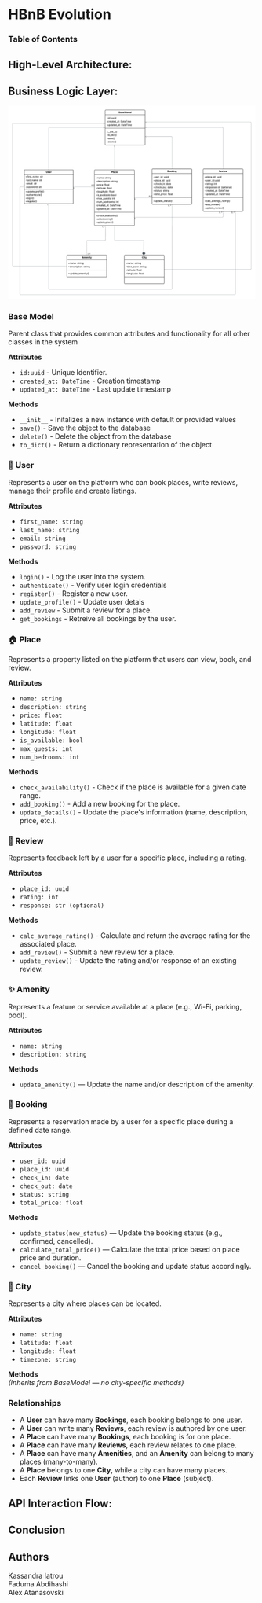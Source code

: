 


# HBnB Evolution

### Table of Contents


## High-Level Architecture:


## Business Logic Layer:
![My Photo](/diagrams/class_uml.png)
### Base Model<br>
Parent class that provides common attributes and functionality for all other classes in the system <br>

**Attributes**
- `id:uuid` - Unique Identifier.<br>
- `created_at: DateTime` - Creation timestamp<br>
- `updated_at: DateTime` - Last update timestamp<br>

**Methods**
- `__init__` - Initalizes a new instance with default or provided values
- `save()` - Save the object to the database<br>
- `delete()` - Delete the object from the database<br>
- `to_dict()` - Return a dictionary representation of the object


### 👤 User<br>
Represents a user on the platform who can book places, write reviews, manage their profile and create listings.<br>

**Attributes**
- `first_name: string`<br>
- `last_name: string`<br>
- `email: string`<br>
- `password: string`<br>

**Methods**
- `login()` - Log the user into the system.<br>
- `authenticate()` - Verify user login credentials<br>
- `register()` - Register a new user.<br>
- `update_profile()` - Update user detals<br>
- `add_review` - Submit a review for a place.<br>
- `get_bookings` - Retreive all bookings by the user.<br>

### 🏠 Place
Represents a property listed on the platform that users can view, book, and review.

**Attributes**
- `name: string`
- `description: string`
- `price: float`
- `latitude: float`
- `longitude: float`
- `is_available: bool`
- `max_guests: int`
- `num_bedrooms: int`

**Methods**
- `check_availability()` - Check if the place is available for a given date range.
- `add_booking()` - Add a new booking for the place.
- `update_details()` - Update the place's information (name, description, price, etc.).

### 📝 Review
Represents feedback left by a user for a specific place, including a rating.

**Attributes**
- `place_id: uuid`
- `rating: int`
- `response: str (optional)`

**Methods**
- `calc_average_rating()` - Calculate and return the average rating for the associated place.
- `add_review()` - Submit a new review for a place.
- `update_review()` - Update the rating and/or response of an existing review.

### ✨ Amenity
Represents a feature or service available at a place (e.g., Wi-Fi, parking, pool).

**Attributes**
- `name: string`
- `description: string`

**Methods**
- `update_amenity()` — Update the name and/or description of the amenity.

### 📅 Booking
Represents a reservation made by a user for a specific place during a defined date range.

**Attributes**
- `user_id: uuid`
- `place_id: uuid`
- `check_in: date`
- `check_out: date`
- `status: string`
- `total_price: float` 

**Methods**
- `update_status(new_status)` — Update the booking status (e.g., confirmed, cancelled).
- `calculate_total_price()` — Calculate the total price based on place price and duration.
- `cancel_booking()` — Cancel the booking and update status accordingly.

### 🌆 City  
Represents a city where places can be located.

**Attributes**
- `name: string`  
- `latitude: float`  
- `longitude: float`  
- `timezone: string` 

**Methods**  
*(Inherits from BaseModel — no city-specific methods)*

### Relationships
- A **User** can have many **Bookings**, each booking belongs to one user.  
- A **User** can write many **Reviews**, each review is authored by one user.  
- A **Place** can have many **Bookings**, each booking is for one place.  
- A **Place** can have many **Reviews**, each review relates to one place.  
- A **Place** can have many **Amenities**, and an **Amenity** can belong to many places (many-to-many).  
- A **Place** belongs to one **City**, while a city can have many places.  
- Each **Review** links one **User** (author) to one **Place** (subject).


## API Interaction Flow:

## Conclusion
## Authors
Kassandra Iatrou  
Faduma Abdihashi   
Alex Atanasovski
